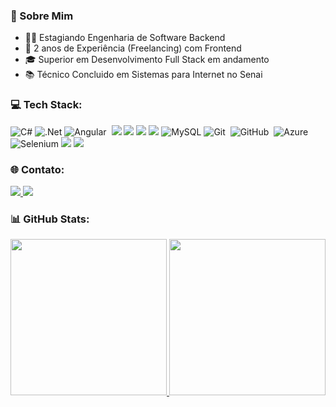 ### 🧑 Sobre Mim
- 👨‍💻 Estagiando Engenharia de Software Backend<br/>
- 💬 2 anos de Experiência (Freelancing) com Frontend <br/>
- 🎓 Superior em Desenvolvimento Full Stack em andamento<br/>
- 📚 Técnico Concluido em Sistemas para Internet no Senai<br/>


### 💻 Tech Stack:
![C#](https://img.shields.io/badge/c%23-%23239120.svg?style=for-the-badge&logo=c-sharp&logoColor=white)
![.Net](https://img.shields.io/badge/.NET-5C2D91?style=for-the-badge&logo=.net&logoColor=white)
![Angular](https://img.shields.io/badge/angular-%23DD0031.svg?style=for-the-badge&logo=angular&logoColor=white)&nbsp; <img src="https://img.shields.io/badge/HTML5-E34F26?style=for-the-badge&logo=html5&logoColor=white"/> <img src="https://img.shields.io/badge/CSS3-1572B6?style=for-the-badge&logo=css3&logoColor=white" /> <img src="https://img.shields.io/badge/TypeScript-007ACC?style=for-the-badge&logo=typescript&logoColor=white"/>
<img src="https://img.shields.io/badge/Microsoft%20SQL%20Server-CC2927?style=for-the-badge&logo=microsoft%20sql%20server&logoColor=white">
![MySQL](https://img.shields.io/badge/mysql-%2300f.svg?style=for-the-badge&logo=mysql&logoColor=white)
![Git](https://img.shields.io/badge/git-%23F05033.svg?style=for-the-badge&logo=git&logoColor=white)&nbsp;
![GitHub](https://img.shields.io/badge/github-%23121011.svg?style=for-the-badge&logo=github&logoColor=white)&nbsp;
![Azure](https://img.shields.io/badge/azure-%230072C6.svg?style=for-the-badge&logo=microsoftazure&logoColor=white)
![Selenium](https://img.shields.io/badge/-selenium-%43B02A?style=for-the-badge&logo=selenium&logoColor=white)
<img src="https://img.shields.io/badge/Postman-FF6C37?style=for-the-badge&logo=postman&logoColor=white"/> <img src="https://img.shields.io/badge/-Swagger-%23Clojure?style=for-the-badge&logo=swagger&logoColor=white"/> 

### 🌐 Contato:
<a href="https://www.linkedin.com/in/nicolas-fernando-949b49192/" target="_blank">
    <img src="https://img.shields.io/badge/linkedin-%230077B5.svg?style=for-the-badge&logo=linkedin&logoColor=white">
</a>
<a href="https://api.whatsapp.com/send/?phone=5511951294947&text&type=phone_number&app_absent=0" target="_blank">
    <img src="https://img.shields.io/badge/WhatsApp-25D366?style=for-the-badge&logo=whatsapp&logoColor=white">
</a>

### 📊 GitHub Stats:
<div align="center">
  <a href="https://github.com/NicolasTeslaa">
  <img height="250em" src="https://github-readme-stats.vercel.app/api/top-langs/?username=NicolasTeslaa&layout=compact&langs_count=7&theme=highcontrast"/>
  <img height="250em" src="https://streak-stats.demolab.com?user=NicolasTeslaa&theme=Javascript-dark&border_radius=7&locale=pt_BR&date_format=j%20M%5B%20Y%5D)">
</div>